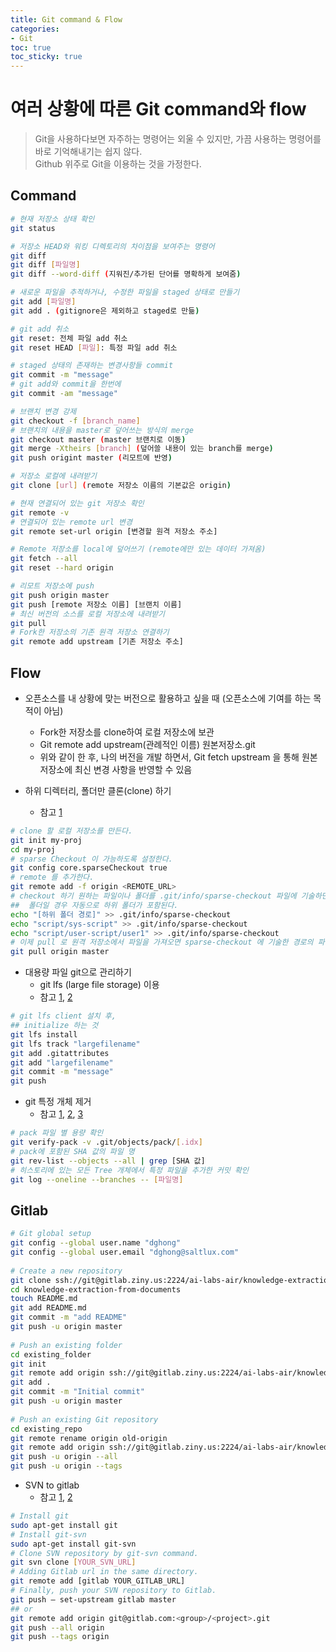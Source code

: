```yaml
---
title: Git command & Flow
categories:
- Git
toc: true
toc_sticky: true
---
```


# 여러 상황에 따른 Git command와 flow
> Git을 사용하다보면 자주하는 명령어는 외울 수 있지만, 가끔 사용하는 명령어를 바로 기억해내기는 쉽지 않다. <br>
> Github 위주로 Git을 이용하는 것을 가정한다.


## Command
``` bash
# 현재 저장소 상태 확인
git status

# 저장소 HEAD와 워킹 디렉토리의 차이점을 보여주는 명령어
git diff
git diff [파일명]
git diff --word-diff (지워진/추가된 단어를 명확하게 보여줌)

# 새로운 파일을 추적하거나, 수정한 파일을 staged 상태로 만들기
git add [파일명]
git add . (gitignore은 제외하고 staged로 만듦)

# git add 취소
git reset: 전체 파일 add 취소
git reset HEAD [파일]: 특정 파일 add 취소

# staged 상태의 존재하는 변경사항들 commit
git commit -m "message"
# git add와 commit을 한번에
git commit -am "message"

# 브랜치 변경 강제
git checkout -f [branch_name]
# 브랜치의 내용을 master로 덮어쓰는 방식의 merge
git checkout master (master 브랜치로 이동)
git merge -Xtheirs [branch] (덮어쓸 내용이 있는 branch를 merge)
git push origint master (리모트에 반영)
```

``` bash
# 저장소 로컬에 내려받기
git clone [url] (remote 저장소 이름의 기본값은 origin)

# 현재 연결되어 있는 git 저장소 확인
git remote -v
# 연결되어 있는 remote url 변경
git remote set-url origin [변경할 원격 저장소 주소]

# Remote 저장소를 local에 덮어쓰기 (remote에만 있는 데이터 가져옴)
git fetch --all
git reset --hard origin

# 리모트 저장소에 push
git push origin master
git push [remote 저장소 이름] [브랜치 이름]
# 최신 버전의 소스를 로컬 저장소에 내려받기
git pull
# Fork한 저장소의 기존 원격 저장소 연결하기
git remote add upstream [기존 저장소 주소]

```

## Flow
* 오픈소스를 내 상황에 맞는 버전으로 활용하고 싶을 때 (오픈소스에 기여를 하는 목적이 아님)
  * Fork한 저장소를 clone하여 로컬 저장소에 보관
  * Git remote add upstream(관례적인 이름) 원본저장소.git
  * 위와 같이 한 후, 나의 버전을 개발 하면서, Git fetch upstream 을 통해 원본 저장소에 최신 변경 사항을 반영할 수 있음

* 하위 디렉터리, 폴더만 클론(clone) 하기
  * 참고 [1](https://www.lesstif.com/gitbook/git-clone-20776761.html)
``` bash
# clone 할 로컬 저장소를 만든다.
git init my-proj
cd my-proj
# sparse Checkout 이 가능하도록 설정한다.
git config core.sparseCheckout true
# remote 를 추가한다.
git remote add -f origin <REMOTE_URL>
# checkout 하기 원하는 파일이나 폴더를 .git/info/sparse-checkout 파일에 기술하면 된다.
##  폴더일 경우 자동으로 하위 폴더가 포함된다.
echo "[하위 폴더 경로]" >> .git/info/sparse-checkout
echo "script/sys-script" >> .git/info/sparse-checkout
echo "script/user-script/user1" >> .git/info/sparse-checkout
# 이제 pull 로 원격 저장소에서 파일을 가져오면 sparse-checkout 에 기술한 경로의 파일만 가져온다.
git pull origin master
``` 

* 대용량 파일 git으로 관리하기
  * git lfs (large file storage) 이용
  * 참고 [1](https://confluence.atlassian.com/bitbucketserver/git-large-file-storage-794364846.html), [2](https://devlog.github.io/git-lfs/2015/12/09/git-lfs.html)

``` bash
# git lfs client 설치 후,
## initialize 하는 것
git lfs install
git lfs track "largefilename"
git add .gitattributes
git add "largefilename"
git commit -m "message"
git push
```

* git 특정 개체 제거
  * 참고 [1](https://git-scm.com/book/ko/v2/Git%EC%9D%98-%EB%82%B4%EB%B6%80-%EC%9A%B4%EC%98%81-%EB%B0%8F-%EB%8D%B0%EC%9D%B4%ED%84%B0-%EB%B3%B5%EA%B5%AC), [2](https://git-scm.com/docs/git-verify-pack), [3](http://minsone.github.io/git/github-advanced-remove-sensitive-data)
  
``` bash
# pack 파일 별 용량 확인
git verify-pack -v .git/objects/pack/[.idx]
# pack에 포함된 SHA 값의 파일 명
git rev-list --objects --all | grep [SHA 값]
# 히스토리에 있는 모든 Tree 개체에서 특정 파일을 추가한 커밋 확인
git log --oneline --branches -- [파일명]

```

## Gitlab
``` bash
# Git global setup
git config --global user.name "dghong"
git config --global user.email "dghong@saltlux.com"
		
# Create a new repository
git clone ssh://git@gitlab.ziny.us:2224/ai-labs-air/knowledge-extraction-from-documents.git
cd knowledge-extraction-from-documents
touch README.md
git add README.md
git commit -m "add README"
git push -u origin master
		
# Push an existing folder
cd existing_folder
git init
git remote add origin ssh://git@gitlab.ziny.us:2224/ai-labs-air/knowledge-extraction-from-documents.git
git add .
git commit -m "Initial commit"
git push -u origin master
		
# Push an existing Git repository
cd existing_repo
git remote rename origin old-origin
git remote add origin ssh://git@gitlab.ziny.us:2224/ai-labs-air/knowledge-extraction-from-documents.git
git push -u origin --all
git push -u origin --tags
```

* SVN to gitlab
  * 참고 [1](https://git-scm.com/book/ko/v2/Git%EA%B3%BC-%EC%97%AC%ED%83%80-%EB%B2%84%EC%A0%84-%EA%B4%80%EB%A6%AC-%EC%8B%9C%EC%8A%A4%ED%85%9C-Git%EC%9C%BC%EB%A1%9C-%EC%98%AE%EA%B8%B0%EA%B8%B0), [2](https://docs.gitlab.com/ee/user/project/import/svn.html)
``` bash
# Install git
sudo apt-get install git
# Install git-svn
sudo apt-get install git-svn
# Clone SVN repository by git-svn command.
git svn clone [YOUR_SVN_URL]
# Adding Gitlab url in the same directory.
git remote add [gitlab YOUR_GITLAB_URL]
# Finally, push your SVN repository to Gitlab.
git push — set-upstream gitlab master
## or 
git remote add origin git@gitlab.com:<group>/<project>.git
git push --all origin
git push --tags origin
```